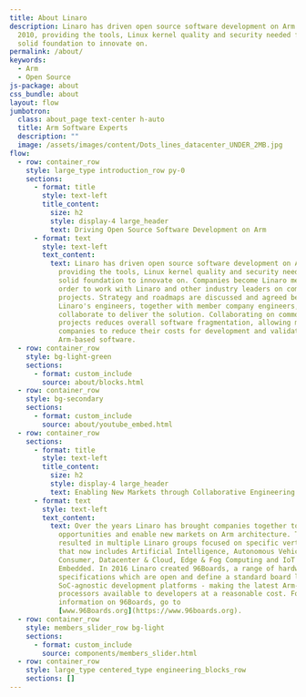 ```yaml
---
title: About Linaro
description: Linaro has driven open source software development on Arm since
  2010, providing the tools, Linux kernel quality and security needed for a
  solid foundation to innovate on.
permalink: /about/
keywords:
  - Arm
  - Open Source
js-package: about
css_bundle: about
layout: flow
jumbotron:
  class: about_page text-center h-auto
  title: Arm Software Experts
  description: ""
  image: /assets/images/content/Dots_lines_datacenter_UNDER_2MB.jpg
flow:
  - row: container_row
    style: large_type introduction_row py-0
    sections:
      - format: title
        style: text-left
        title_content:
          size: h2
          style: display-4 large_header
          text: Driving Open Source Software Development on Arm
      - format: text
        style: text-left
        text_content:
          text: Linaro has driven open source software development on Arm since 2010,
            providing the tools, Linux kernel quality and security needed for a
            solid foundation to innovate on. Companies become Linaro members in
            order to work with Linaro and other industry leaders on common
            projects. Strategy and roadmaps are discussed and agreed before
            Linaro's engineers, together with member company engineers,
            collaborate to deliver the solution. Collaborating on common
            projects reduces overall software fragmentation, allowing member
            companies to reduce their costs for development and validation of
            Arm-based software.
  - row: container_row
    style: bg-light-green
    sections:
      - format: custom_include
        source: about/blocks.html
  - row: container_row
    style: bg-secondary
    sections:
      - format: custom_include
        source: about/youtube_embed.html
  - row: container_row
    sections:
      - format: title
        style: text-left
        title_content:
          size: h2
          style: display-4 large_header
          text: Enabling New Markets through Collaborative Engineering
      - format: text
        style: text-left
        text_content:
          text: Over the years Linaro has brought companies together to identify business
            opportunities and enable new markets on Arm architecture. This has
            resulted in multiple Linaro groups focused on specific verticals
            that now includes Artificial Intelligence, Autonomous Vehicles,
            Consumer, Datacenter & Cloud, Edge & Fog Computing and IoT &
            Embedded. In 2016 Linaro created 96Boards, a range of hardware
            specifications which are open and define a standard board layout for
            SoC-agnostic development platforms - making the latest Arm-based
            processors available to developers at a reasonable cost. For more
            information on 96Boards, go to
            [www.96Boards.org](https://www.96boards.org).
  - row: container_row
    style: members_slider_row bg-light
    sections:
      - format: custom_include
        source: components/members_slider.html
  - row: container_row
    style: large_type centered_type engineering_blocks_row
    sections: []
---
```

